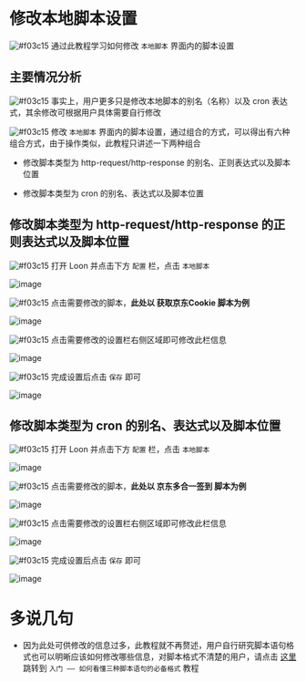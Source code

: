 # 修改本地脚本设置

![#f03c15](https://placehold.it/15/f03c15/000000?text=+) 通过此教程学习如何修改 `本地脚本` 界面内的脚本设置

## 主要情况分析

![#f03c15](https://placehold.it/15/f03c15/000000?text=+) 事实上，用户更多只是修改本地脚本的别名（名称）以及 cron 表达式，其余修改可根据用户具体需要自行修改

![#f03c15](https://placehold.it/15/f03c15/000000?text=+) 修改 `本地脚本` 界面内的脚本设置，通过组合的方式，可以得出有六种组合方式，由于操作类似，此教程只讲述一下两种组合

- 修改脚本类型为 http-request/http-response 的别名、正则表达式以及脚本位置

- 修改脚本类型为 cron 的别名、表达式以及脚本位置

## 修改脚本类型为 http-request/http-response 的正则表达式以及脚本位置

![#f03c15](https://placehold.it/15/f03c15/000000?text=+) 打开 Loon 并点击下方 `配置` 栏，点击 `本地脚本`

![image](https://raw.githubusercontent.com/chiupam/tutorial-image/master/Loon/Plus/Local_Script.jpg)

![#f03c15](https://placehold.it/15/f03c15/000000?text=+) 点击需要修改的脚本，**此处以 获取京东Cookie 脚本为例**

![image](https://raw.githubusercontent.com/chiupam/tutorial-image/master/Loon/Plus/JaveScript_Modify_1_1.jpg)

![#f03c15](https://placehold.it/15/f03c15/000000?text=+) 点击需要修改的设置栏右侧区域即可修改此栏信息

![image](https://raw.githubusercontent.com/chiupam/tutorial-image/master/Loon/Plus/JaveScript_Modify_1_2.jpg)

![#f03c15](https://placehold.it/15/f03c15/000000?text=+) 完成设置后点击 `保存` 即可

![image](https://raw.githubusercontent.com/chiupam/tutorial-image/master/Loon/Plus/JaveScript_Modify_1_3.jpg)

## 修改脚本类型为 cron 的别名、表达式以及脚本位置

![#f03c15](https://placehold.it/15/f03c15/000000?text=+) 打开 Loon 并点击下方 `配置` 栏，点击 `本地脚本`

![image](https://raw.githubusercontent.com/chiupam/tutorial-image/master/Loon/Plus/Local_Script.jpg)

![#f03c15](https://placehold.it/15/f03c15/000000?text=+) 点击需要修改的脚本，**此处以 京东多合一签到 脚本为例**

![image](https://raw.githubusercontent.com/chiupam/tutorial-image/master/Loon/Plus/JaveScript_Modify_2_1.jpg)

![#f03c15](https://placehold.it/15/f03c15/000000?text=+) 点击需要修改的设置栏右侧区域即可修改此栏信息

![image](https://raw.githubusercontent.com/chiupam/tutorial-image/master/Loon/Plus/JaveScript_Modify_2_2.jpg)

![#f03c15](https://placehold.it/15/f03c15/000000?text=+) 完成设置后点击 `保存` 即可

![image](https://raw.githubusercontent.com/chiupam/tutorial-image/master/Loon/Plus/JaveScript_Modify_2_3.jpg)

# 多说几句

- 因为此处可供修改的信息过多，此教程就不再赘述，用户自行研究脚本语句格式也可以明晰应该如何修改哪些信息，对脚本格式不清楚的用户，请点击 [这里](https://github.com/chiupam/tutorial/blob/master/Loon/Plus/JaveScript_Format.md) 跳转到 `入门 —— 如何看懂三种脚本语句的必备格式` 教程
